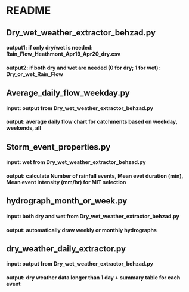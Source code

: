 # README
## Dry_wet_weather_extractor_behzad.py
#### output1: if only dry/wet is needed: Rain_Flow_Heathmont_Apr19_Apr20_dry.csv
#### output2: if both dry and wet are needed (0 for dry; 1 for wet): Dry_or_wet_Rain_Flow

## Average_daily_flow_weekday.py
#### input: output from Dry_wet_weather_extractor_behzad.py
#### output: average daily flow chart for catchments based on weekday, weekends, all

## Storm_event_properties.py
#### input: wet from Dry_wet_weather_extractor_behzad.py
#### output: calculate Number of rainfall events, Mean evet duration (min), Mean event intensity (mm/hr) for MIT selection

## hydrograph_month_or_week.py
#### input: both dry and wet from Dry_wet_weather_extractor_behzad.py
#### output: automatically draw weekly or monthly hydrographs

## dry_weather_daily_extractor.py
#### input: output from Dry_wet_weather_extractor_behzad.py
#### output: dry weather data longer than 1 day + summary table for each event
